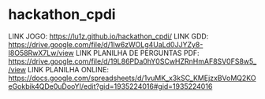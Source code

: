 # hackathon_cpdi

LINK JOGO: https://lu1z.github.io/hackathon_cpdi/
LINK GDD: https://drive.google.com/file/d/1Iw6zWOLg4UaLd0JJYZy8-I8O58RwX7Lw/view
LINK PLANILHA DE PERGUNTAS PDF: https://drive.google.com/file/d/19L86PDa0hY0SCwHZRnHmAF8SV0FS8w5_/view
LINK PLANILHA ONLINE: https://docs.google.com/spreadsheets/d/1vuMK_x3kSC_KMEjzxBVoMQ2KOeGokbik4QDe0uDooYI/edit?gid=1935224016#gid=1935224016
